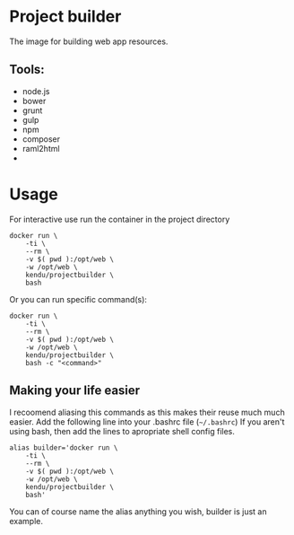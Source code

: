 # Project builder

The image for building web app resources.


## Tools:

* node.js
* bower
* grunt
* gulp
* npm
* composer
* raml2html
* 
# Usage

For interactive use run the container in the project directory

```
docker run \
    -ti \
    --rm \
    -v $( pwd ):/opt/web \
    -w /opt/web \
    kendu/projectbuilder \
    bash
```
Or you can run specific command(s):

```
docker run \
    -ti \
    --rm \
    -v $( pwd ):/opt/web \
    -w /opt/web \
    kendu/projectbuilder \
    bash -c "<command>"
```
## Making your life easier
I recoomend aliasing this commands as this makes their reuse much much easier.
Add the following line into your .bashrc file (`~/.bashrc`) If you aren't using
bash, then add the lines to apropriate shell config  files.

```
alias builder='docker run \
    -ti \
    --rm \
    -v $( pwd ):/opt/web \
    -w /opt/web \
    kendu/projectbuilder \
    bash'
```
You can of course name the alias anything you wish, builder is just an example.
